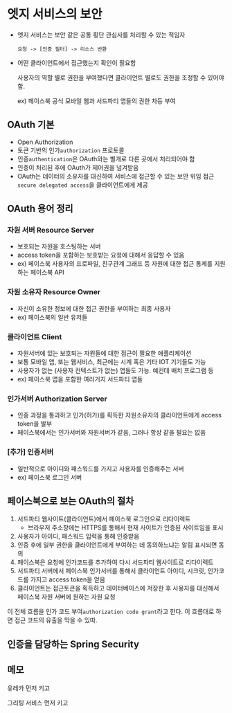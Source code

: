 # 엣지 서비스의 보안

- 엣지 서비스는 보안 같은 공통 횡단 관심사를 처리할 수 있는 적임자
    ```text
    요청 -> [인증 필터] -> 리소스 반환
    ```
- 어떤 클라이언트에서 접근했는지 확인이 필요함
    
    사용자의 역할 별로 권한을 부여했다면 클라이언트 별로도 권한을 조정할 수 있어야함.
    
    ex) 페이스북 공식 모바일 웹과 서드파티 앱들의 권한 차등 부여

## OAuth 기본

- Open Authorization
- 토큰 기반의 인가`authorization` 프로토콜
- 인증`authentication`은 OAuth와는 별개로 다른 곳에서 처리되어야 함
- 인증이 처리된 후에 OAuth가 제어권을 넘겨받음
- OAuth는 데이터의 소유자를 대신하여 서비스에 접근할 수 있는 보안 위임 접근`secure delegated access`을 클라이언트에게 제공


## OAuth 용어 정리

### 자원 서버 Resource Server
- 보호되는 자원을 호스팅하는 서버
- access token을 포함하는 보호받는 요청에 대해서 응답할 수 있음
- ex) 페이스북 사용자의 프로파일, 친구관계 그래프 등 자원에 대한 접근 통제를 지원하는 페이스북 API

### 자원 소유자 Resource Owner
- 자신이 소유한 정보에 대한 접근 권한을 부여하는 최종 사용자
- ex) 페이스북의 일반 유저들

### 클라이언트 Client
- 자원서버에 있는 보호되는 자원들에 대한 접근이 필요한 애플리케이션
- 보통 모바일 앱, 또는 웹서비스, 최근에는 시계 혹은 기타 IOT 기기들도 가능
- 사용자가 없는 (사용자 컨텍스트가 없는) 앱들도 가능. 예컨데 배치 프로그램 등
- ex) 페이스북 앱을 포함한 여러거지 서드파티 앱들

### 인가서버 Authorization Server
- 인증 과정을 통과하고 인가(허가)를 획득한 자원소유자의 클라이언트에게 access token을 발부
- 페이스북에서는 인가서버와 자원서버가 같음, 그러나 항상 같을 필요는 없음


### [추가] 인증서버
- 일반적으로 아이디와 패스워드를 가지고 사용자를 인증해주는 서버
- ex) 페이스북 로그인 서버

## 페이스북으로 보는 OAuth의 절차

1. 서드파티 웹사이트(클라이언트)에서 페이스북 로그인으로 리다이렉트
    - 브라우저 주소창에는 HTTPS를 통해서 현재 사이트가 인증된 사이트임을 표시
2. 사용자가 아이디, 패스워드 입력을 통해 인증받음
3. 인증 후에 일부 권한을 클라이언트에게 부여하는 데 동의하느냐는 알림 표시되면 동의
4. 페이스북은 요청에 인가코드를 추가하여 다시 서드파티 웹사이트로 리다이렉트
5. 서드파티 서버에서 페이스북 인가서버를 통해서 클라이언트 아이디, 시크릿, 인가코드를 가지고 access token을 얻음
6. 클라이언트는 접근토큰을 획득하고 데이터베이스에 저장한 후 사용자를 대신해서 페이스북 자원 서버에 원하는 자원 요청

이 전체 흐름을 인가 코드 부여`authorization code grant`라고 한다. 이 흐름대로 하면 접근 코드의 유출을 막을 수 있따.

## 인증을 담당하는 Spring Security




## 메모
유레카 먼저 키고

그리팅 서비스 먼저 키고